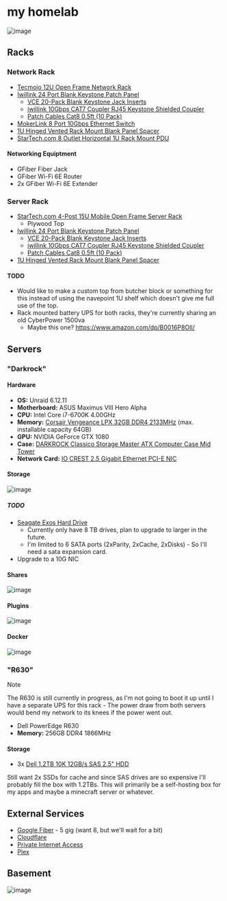 # my homelab

![image](https://github.com/user-attachments/assets/d88b7fdf-05a4-4fbd-969a-d0e959912215)

## Racks

### Network Rack

- [Tecmojo 12U Open Frame Network Rack](https://amzn.to/3y5hepV)
- [Iwillink 24 Port Blank Keystone Patch Panel](https://amzn.to/3WhhPg9)
  - [VCE 20-Pack Blank Keystone Jack Inserts](https://amzn.to/3yhkaj5)
  - [iwillink 10Gbps CAT7 Coupler RJ45 Keystone Shielded Coupler](https://amzn.to/46ocRTC)
  - [Patch Cables Cat8 0.5ft (10 Pack)](https://amzn.to/3WdKXVv)
- [MokerLink 8 Port 10Gbps Ethernet Switch](https://amzn.to/4cdCKqy)
- [1U Hinged Vented Rack Mount Blank Panel Spacer](https://amzn.to/4d1FhVH)
- [StarTech.com 8 Outlet Horizontal 1U Rack Mount PDU](https://amzn.to/4fhcJZQ)

#### Networking Equiptment

- GFiber Fiber Jack
- GFiber Wi-Fi 6E Router
- 2x GFiber Wi-Fi 6E Extender

### Server Rack

- [StarTech.com 4-Post 15U Mobile Open Frame Server Rack](https://amzn.to/4dfhAZY)
  - Plywood Top
- [Iwillink 24 Port Blank Keystone Patch Panel](https://amzn.to/3WhhPg9)
  - [VCE 20-Pack Blank Keystone Jack Inserts](https://amzn.to/3yhkaj5)
  - [iwillink 10Gbps CAT7 Coupler RJ45 Keystone Shielded Coupler](https://amzn.to/46ocRTC)
  - [Patch Cables Cat8 0.5ft (10 Pack)](https://amzn.to/3WdKXVv)
- [1U Hinged Vented Rack Mount Blank Panel Spacer](https://amzn.to/4d1FhVH)

#### TODO

- Would like to make a custom top from butcher block or something for this instead of using
  the navepoint 1U shelf which doesn't give me full use of the top.
- Rack mounted battery UPS for both racks, they're currently sharing an old CyberPower 1500va
  - Maybe this one? https://www.amazon.com/dp/B0016P8OII/

## Servers

### "Darkrock"

#### Hardware

- __OS:__ Unraid 6.12.11
- __Motherboard:__ ASUS Maximus VIII Hero Alpha
- __CPU:__ Intel Core i7-6700K 4.00GHz
- __Memory:__ [Corsair Vengeance LPX 32GB DDR4 2133MHz](https://www.amazon.com/dp/B0196QNBU4) (max. installable capacity 64GB)
- __GPU:__ NVIDIA GeForce GTX 1080
- __Case:__ [DARKROCK Classico Storage Master ATX Computer Case Mid Tower](https://amzn.to/4cQ9HdP)
- __Network Card:__ [IO CREST 2.5 Gigabit Ethernet PCI-E NIC](https://amzn.to/4bP6MAA)

#### Storage

![image](https://github.com/user-attachments/assets/b7906515-8e5e-47dc-a1f8-9a8e40791b9e)

##### TODO

- [Seagate Exos Hard Drive](https://amzn.to/3VXDoSW)
  - Currently only have 8 TB drives, plan to upgrade to larger in the future.
  - I'm limited to 6 SATA ports (2xParity, 2xCache, 2xDisks) - So I'll need a sata expansion card.
- Upgrade to a 10G NIC

#### Shares

![image](https://github.com/user-attachments/assets/b6e0e4cc-e1e7-497d-a6f1-ea62b66b3b92)

#### Plugins

![image](https://github.com/user-attachments/assets/22dd0e1b-fd3f-47a5-9151-d55cbaffda74)

#### Docker

![image](https://github.com/user-attachments/assets/2280816f-5a7c-4446-bcb2-ef01b1bc4592)

### "R630"

> [!NOTE]
> The R630 is still currently in progress, as I'm not going to boot it up until I have a separate
> UPS for this rack - The power draw from both servers would bend my network to its knees if the
> power went out.

- Dell PowerEdge R630
- __Memory:__ 256GB DDR4 1866MHz

#### Storage

- 3x [Dell 1.2TB 10K 12GB/s SAS 2.5" HDD](https://amzn.to/3WtA3v0)

Still want 2x SSDs for cache and since SAS drives are so expensive I'll probably fill the box with
1.2TBs. This will primarily be a self-hosting box for my apps and maybe a minecraft server or
whatever.

## External Services

- [Google Fiber](https://fiber.google.com) - 5 gig (want 8, but we'll wait for a bit)
- [Cloudflare](https://www.cloudflare.com/)
- [Private Internet Access](https://www.privateinternetaccess.com/)
- [Plex](https://www.plex.tv/)

## Basement

![image](https://github.com/user-attachments/assets/243164f1-f375-400a-ba96-d2f22d7170b5)
